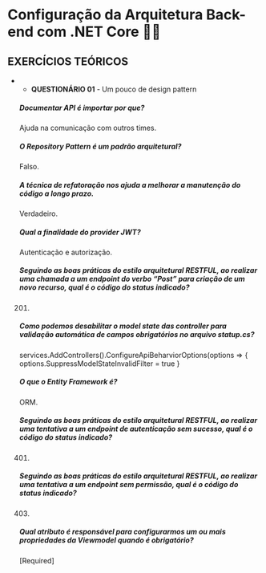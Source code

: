 # Configuração da Arquitetura Back-end com .NET Core :woman_technologist:

## **EXERCÍCIOS TEÓRICOS**



- <br>

  - **QUESTIONÁRIO 01** - Um pouco de design pattern <br>

  ##### Documentar API é importar por que?

  Ajuda na comunicação com outros times.

  ##### O Repository Pattern é um padrão arquitetural?

  Falso.

  ##### A técnica de refatoração nos ajuda a melhorar a manutenção do código a longo prazo.

  Verdadeiro.

  ##### Qual a finalidade do provider JWT?

  Autenticação e autorização.

  ##### Seguindo as boas práticas do estilo arquitetural RESTFUL, ao realizar uma chamada a um endpoint do verbo “Post” para criação de um novo recurso, qual é o código do status indicado?

  201.

  ##### Como podemos desabilitar o model state das controller para validação automática de campos obrigatórios no arquivo statup.cs?

  services.AddControllers().ConfigureApiBeharviorOptions(options => { options.SuppressModelStateInvalidFilter = true }

  ##### O que o Entity Framework é?

  ORM.

  ##### Seguindo as boas práticas do estilo arquitetural RESTFUL, ao realizar uma tentativa a um endpoint de autenticação sem sucesso, qual é o código do status indicado?

  401.

  ##### Seguindo as boas práticas do estilo arquitetural RESTFUL, ao realizar uma tentativa a um endpoint sem permissão, qual é o código do status indicado?

  403.

  ##### Qual atributo é responsável para configurarmos um ou mais propriedades da Viewmodel quando é obrigatório?

  [Required]

  

  

  <br>
